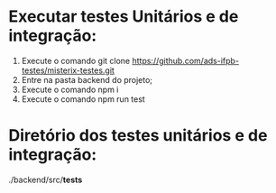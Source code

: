 # Executar testes Unitários e de integração:
1. Execute o comando git clone https://github.com/ads-ifpb-testes/misterix-testes.git
2. Entre na pasta backend do projeto;
3. Execute o comando npm i
4. Execute o comando npm run test

# Diretório dos testes unitários e de integração:
./backend/src/__tests__
